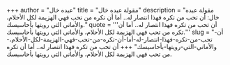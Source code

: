 +++
author = "عبده خال"
title = "مقولة عبده خال"
description = "مقولة عبده خال: أن تحب من تكره فهذا انتصار له.. أما أن تكره من تحب فهي الهزيمة لكل الأحلام، والأماني التي رويتها بأحاسيسك."
quote = '''أن تحب من تكره فهذا انتصار له.. أما أن تكره من تحب فهي الهزيمة لكل الأحلام، والأماني التي رويتها بأحاسيسك.'''
slug = "أن-تحب-من-تكره-فهذا-انتصار-له-أما-أن-تكره-من-تحب-فهي-الهزيمة-لكل-الأحلام،-والأماني-التي-رويتها-بأحاسيسك"
+++
أن تحب من تكره فهذا انتصار له.. أما أن تكره من تحب فهي الهزيمة لكل الأحلام، والأماني التي رويتها بأحاسيسك.
